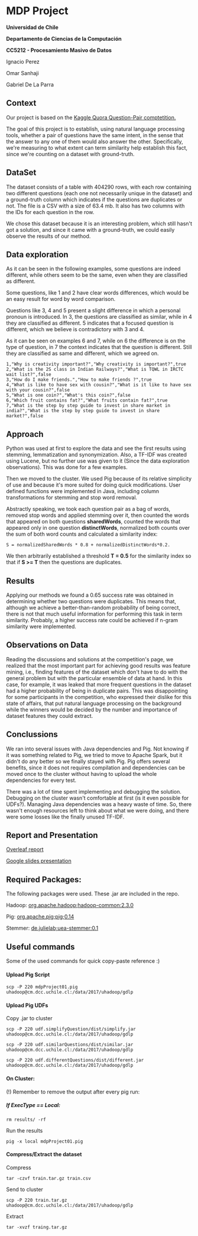 # MDP Project
**Universidad de Chile**

**Departamento de Ciencias de la Computación**

**CC5212 - Procesamiento Masivo de Datos**

Ignacio Perez

Omar Sanhaji

Gabriel De La Parra

## Context

Our project is based on the [Kaggle Quora Question-Pair comptetition.](https://www.kaggle.com/c/quora-question-pairs) 

The goal of this project is to establish, using natural language processing tools, whether a pair of questions have the same intent, in the sense that the answer to any one of them would also answer the other. Specifically, we're measuring to what extent can term similarity help establish this fact, since we're counting on a dataset with ground-truth.

## DataSet

The dataset consists of a table with 404290 rows, with each row containing two different questions (each one not necessarily unique in the dataset) and a ground-truth column which indicates if the questions are duplicates or not. The file is a CSV with a size of 63.4 mb. It also has two columns with the IDs for each question in the row.

We chose this dataset because it is an interesting problem, which still hasn't got a solution, and since it came with a ground-truth, we could easily observe the results of our method.

## Data exploration

As it can be seen in the following examples, some questions are indeed different, while others seem to be the same, even when they are classified as different. 

Some questions, like 1 and 2 have clear words differences, which would be an easy result for word by word comparison. 

Questions like 3, 4 and 5 present a slight difference in which a personal pronoun is introduced. In 3, the questions are classified as similar, while in 4 they are classified as different. 5 indicates that a focused question is different, which we believe is contradictory with 3 and 4.

As it can be seen on examples 6 and 7, while on 6 the difference is on the type of question, in 7 the context indicates that the question is different. Still they are classified as same and different, which we agreed on.

```
1,"Why is creativity important?","Why creativity is important?",true
2,"What is the 2S class in Indian Railways?","What is TQWL in IRCTC wait list?",false
3,"How do I make friends.","How to make friends ?",true
4,"What is like to have sex with cousin?","What is it like to have sex with your cousin?",false
5,"What is one coin?","What's this coin?",false
6,"Which fruit contains fat?","What fruits contain fat?",true
7,"What is the step by step guide to invest in share market in india?","What is the step by step guide to invest in share market?",false
```

## Approach

Python was used at first to explore the data and see the first results using stemming, lemmatization and synonymization. Also, a TF-IDF was created using Lucene, but no further use was given to it (Since the data exploration observations). This was done for a few examples. 

Then we moved to the cluster. We used Pig because of its relative simplicity of use and because it's more suited for doing quick modifications. User defined functions were implemented in Java, including column transformations for stemming and stop word removal.

Abstractly speaking, we took each question pair as a bag of words, removed stop words and applied stemming over it, then counted the words that appeared on both questions **sharedWords**, counted the words that appeared only in one question **distinctWords**, normalized both counts over the sum of both word counts and calculated a similarity index:

```
S = normalizedSharedWords * 0.8 + normalizedDistinctWords*0.2.
```

We then arbitrarily established a threshold **T = 0.5** for the similarity index so that if **S >= T** then the questions are duplicates.

## Results

Applying our methods we found a 0.65 success rate was obtained in determining whether two questions were duplicates. This means that, although we achieve a better-than-random probability of being correct, there is not that much useful information for performing this task in term similarity. Probably, a higher success rate could be achieved if n-gram similarity were implemented. 

## Observations on Data

Reading the discussions and solutions at the competition's page, we realized that the most important part for achieving good results was feature mining, i.e., finding features of the dataset which don't have to do with the general problem but with the particular ensemble of data at hand. In this case, for example, it was leaked that more frequent questions in the dataset had a higher probability of being in duplicate pairs. This was disappointing for some participants in the competition, who expressed their dislike for this state of affairs, that put natural language processing on the background while the winners would be decided by the number and importance of dataset features they could extract.

## Conclussions

We ran into several issues with Java dependencies and Pig. Not knowing if it was something related to Pig, we tried to move to Apache Spark, but it didn't do any better so we finally stayed with Pig.
Pig offers several benefits, since it does not requires compilation and dependencies can be moved once to the cluster without having to upload the whole dependencies for every test.

There was a lot of time spent implementing and debugging the solution. Debugging on the cluster wasn't comfortable at first (is it even possible for UDFs?). Managing Java dependencies was a heavy waste of time. So, there wasn't enough resources left to think about what we were doing, and there were some losses like the finally unused TF-IDF.

## Report and Presentation

[Overleaf report](https://www.overleaf.com/10029701whtgnrgcsvrd)

[Google slides presentation](https://docs.google.com/presentation/d/1Q_mVNZ5vcDTOUoHMra-FgQYWhE3MMxWBPYAuq78imTg/edit?usp=sharing)

## Required Packages:
The following packages were used. These .jar are included in the repo.

Hadoop: [org.apache.hadoop;hadoop-common:2.3.0](http://search.maven.org/remotecontent?filepath=org/apache/hadoop/hadoop-common/2.3.0/hadoop-common-2.3.0.jar)

Pig: [org.apache.pig;pig;0.14](http://search.maven.org/remotecontent?filepath=org/apache/pig/pig/0.14.0/pig-0.14.0.jar)

Stemmer: [de.julielab;uea-stemmer:0.1](http://search.maven.org/remotecontent?filepath=de/julielab/uea-stemmer/0.1/uea-stemmer-0.1.jar)

## Useful commands
Some of the used commands for quick copy-paste reference :)

#### Upload Pig Script
```
scp -P 220 mdpProject01.pig uhadoop@cm.dcc.uchile.cl:/data/2017/uhadoop/gdlp
```

#### Upload Pig UDFs
Copy .jar to cluster
```
scp -P 220 udf.simplifyQuestion/dist/simplify.jar uhadoop@cm.dcc.uchile.cl:/data/2017/uhadoop/gdlp
```

```
scp -P 220 udf.similarQuestions/dist/similar.jar uhadoop@cm.dcc.uchile.cl:/data/2017/uhadoop/gdlp
```

```
scp -P 220 udf.differentQuestions/dist/different.jar uhadoop@cm.dcc.uchile.cl:/data/2017/uhadoop/gdlp
```

#### On Cluster:
(!) Remember to remove the output after every pig run:

##### If ExecType == Local:
```
rm results/ -rf
```

Run the results
```PigLatin
pig -x local mdpProject01.pig
```

#### Compress/Extract the dataset
Compress
```
tar -czvf train.tar.gz train.csv
```
Send to cluster
```
scp -P 220 train.tar.gz uhadoop@cm.dcc.uchile.cl:/data/2017/uhadoop/gdlp
```
Extract
```
tar -xvzf traing.tar.gz
```
